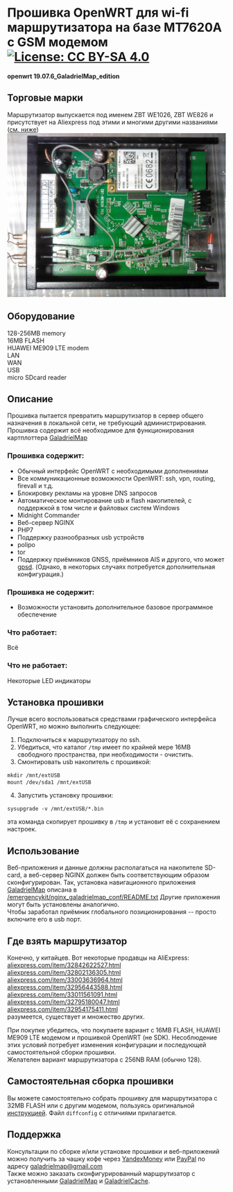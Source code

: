 # Прошивка OpenWRT для wi-fi маршрутизатора на базе MT7620A с GSM модемом[![License: CC BY-SA 4.0](https://img.shields.io/badge/License-CC%20BY--SA%204.0-lightgrey.svg)](https://creativecommons.org/licenses/by-sa/4.0/)
**openwrt 19.07.6_GaladrielMap_edition**

## Торговые марки
Маршрутизатор выпускается под именем ZBT WE1026, ZBT WE826 и присутствует на Aliexpress под этими и многими другими названиями ([см. ниже](#how-to-buy))  
![hardware](img/IMG_20190309_020856_1600x1200.jpg)   

## Оборудование
128-256MB memory  
16MB FLASH  
HUAWEI ME909 LTE modem  
LAN  
WAN  
USB  
micro SDcard reader

## Описание
Прошивка пытается превратить маршрутизатор в сервер общего назначения в локальной сети, не требующий администрирования.  
Прошивка содержит всё необходимое для функционирования картплоттера [GaladrielMap](http://galadrielmap.hs-yachten.at/)

### Прошивка содержит:  
* Обычный интерфейс OpenWRT с необходимыми дополнениями
* Все коммуникационные возможности OpenWRT: ssh, vpn, routing, firevall и т.д.
* Блокировку рекламы на уровне DNS запросов
* Автоматическое монтирование usb и flash накопителей, с поддержкой в том числе и файловых систем Windows
* Midnight Commander
* Веб-сервер NGINX
* PHP7
* Поддержку разнообразных usb устройств
* polipo
* tor
* Поддержку приёмников GNSS, приёмников AIS и другого, что может [gpsd](https://gpsd.io/). (Однако, в некоторых случаях потребуется дополнительная конфигурация.)

### Прошивка не содержит:
* Возможности установить дополнительное базовое программное обеспечение

### Что работает:
Всё

### Что не работает:
Некоторые LED индикаторы

## Установка прошивки
Лучше всего воспользоваться средствами графического интерфейса OpenWRT, но можно выполнить следующее:  

1. Подключиться к маршрутизатору по ssh.
2. Убедиться, что каталог `/tmp` имеет по крайней мере 16MB свободного пространства, при необходимости - очистить.
3. Смонтировать usb накопитель с прошивкой:  
```
mkdir /mnt/extUSB
mount /dev/sda1 /mnt/extUSB
```
4. Запустить установку прошивки:
```
sysupgrade -v /mnt/extUSB/*.bin
```
эта команда скопирует прошивку в `/tmp` и установит её с сохранением настроек.

## Использование
Веб-приложения и данные должны располагаться на накопителе SD-card, а веб-сервер NGINX должен быть соответствующим образом сконфигурирован. Так, установка навигационного приложения [GaladrielMap](http://galadrielmap.hs-yachten.at/) описана в [/emergencykit/nginx_galadrielmap_conf/README.txt](https://github.com/VladimirKalachikhin/Galadriel-map/tree/master/emergencykit) Другие приложения могут быть установлены аналогично.  
Чтобы заработал приёмник глобального позиционирования -- просто включите его в usb порт.

## Где взять маршрутизатор
Конечно, у китайцев. Вот некоторые продавцы на AliExpress:  
[aliexpress.com/item/32842622527.html](https://www.aliexpress.com/item/32842622527.html)  
[aliexpress.com/item/32802136305.html](https://www.aliexpress.com/item/32802136305.html)  
[aliexpress.com/item/33003636964.html](https://www.aliexpress.com/item/33003636964.html)  
[aliexpress.com/item/32956443588.html](https://www.aliexpress.com/item/32956443588.html)  
[aliexpress.com/item/33011561091.html](https://www.aliexpress.com/item/33011561091.html)  
[aliexpress.com/item/32795180047.html](https://www.aliexpress.com/item/32795180047.html)  
[aliexpress.com/item/32954175411.html](https://www.aliexpress.com/item/32954175411.html)  
разумеется, существует и множество других.  

При покупке убедитесь, что покупаете вариант с 16MB FLASH, HUAWEI ME909 LTE модемом и прошивкой OpenWRT (не SDK). Несоблюдение этих условий потребует изменения конфигурации и последующей самостоятельной сборки прошивки.  
Желателен вариант маршрутизатора с 256NB RAM (обычно 128).

## Самостоятельная сборка прошивки
Вы можете самостоятельно собрать прошивку для маршрутизатора с 32MB FLASH или с другим модемом, пользуясь оригинальной [инструкцией](https://openwrt.org/docs/guide-developer/build-system/start). Файл `diffconfig` с отличиями прилагается.

## Поддержка
Консультации по сборке и/или установке прошивки и веб-приложений можно получить за чашку кофе через [YandexMoney](https://yasobe.ru/na/galadrielmap) или [PayPal](https://paypal.me/VladimirKalachikhin) по адресу [galadrielmap@gmail.com](mailto:galadrielmap@gmail.com)  
Также можно заказать сконфигурированный маршрутизатор с установленными [GaladrielMap](https://github.com/VladimirKalachikhin/Galadriel-map) и [GaladrielCache](https://github.com/VladimirKalachikhin/Galadriel-cache).